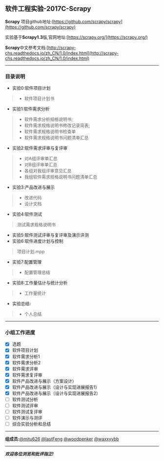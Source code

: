 软件工程实验-2017C-Scrapy
---

**Scrapy** 项目github地址:[https://github.com/scrapy/scrapy](https://github.com/scrapy/scrapy)

实验基于**Scrapy1.3**版,官网地址:[https://scrapy.org/](https://scrapy.org/)

**Scrapy**中文参考文档:[http://scrapy-chs.readthedocs.io/zh_CN/1.0/index.html](http://scrapy-chs.readthedocs.io/zh_CN/1.0/index.html)
___
### 目录说明
- 实验0:软件项目计划
> - 软件项目计划书
- 实验1:软件需求分析
> - 软件需求分析规格说明书;
> - 软件需求规格说明书修改记录简表;
> - 软件需求规格说明书检查单
> - 软件需求规格说明书问题清单汇总
- 实验2:软件需求评审与复评审
> - 对A组评审单汇总
> - 对B组评审单汇总
> - 各组对我组评审意见汇总
> - 我组软件需求规格说明书问题清单汇总
- 实验3:产品改进与展示
> - 改进代码
> - 设计文档
- 实验4:软件测试
> 测试需求规格说明书
- 实验5:软件测试评审与复评审及演示评测
- 实验6:软件进度计划与控制
> 项目计划.mpp
- 实验7:配置管理
> - 配置管理总结
- 实验8:工作量估计与统计分析
>- 工作量统计
- 实验总结:
>- 个人总结
___
### 小组工作进度
- [x] 选题
- [x] 软件项目计划
- [x] 软件需求分析1 
- [x] 软件需求分析2
- [x] 软件需求评审
- [x] 软件需求复评审
- [x] 软件产品改进与展示（方案设计）
- [x] 软件产品改进与展示（设计与实现进展报告1）
- [x] 软件产品改进与展示（设计与实现进展报告2）
- [ ] 软件测试分析
- [ ] 软件测试评审
- [ ] 软件测试复评审
- [ ] 软件演示与测评
- [ ] 综合实验分析和总结
___
**组成员:**[@mitu626](https://github.com/mitu626) [@lastFeng](https://github.com/lastFeng) [@woodpenker](https://github.com/woodpenker) [@waxxyybb](https://github.com/waxxyybb)

___
***欢迎各位浏览和批评指正!***
